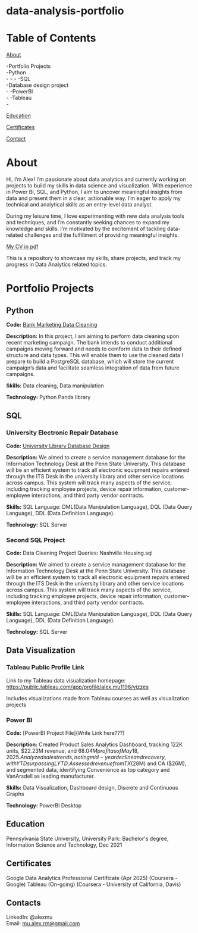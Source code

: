 # data-analysis-portfolio

# Table of Contents

[About](#about)

-Portfolio Projects <br>
  -Python <br>
    -
    -
    -
  -SQL <br>
    -Database design project <br>
    - 
  -PowerBI <br>
    - 
  -Tableau <br>
    -

[Education](#education)

[Certificates](#certificates)

[Contact](#contacts)

# About

Hi, I’m Alex! I’m passionate about data analytics and currently working on projects to build my skills in data science and visualization. With experience in Power BI, SQL, and Python, I aim to uncover meaningful insights from data and present them in a clear, actionable way. I’m eager to apply my technical and analytical skills as an entry-level data analyst.

During my leisure time, I love experimenting with new data analysis tools and techniques, and I’m constantly seeking chances to expand my knowledge and skills. I’m motivated by the excitement of tackling data-related challenges and the fulfillment of providing meaningful insights.

[My CV in pdf](path/to/your-cv.pdf)

This is a repository to showcase my skills, share projects, and track my progress in Data Analytics related topics.


# Portfolio Projects

## Python

**Code:** [Bank Marketing Data Cleaning]()

**Description:** In this project, I am aiming to perform data cleaning upon recent marketing campaign. The bank intends to conduct additional campaigns moving forward and needs to comform data to their defined structure and data types. This will enable them to use the cleaned data I prepare to build a PostgreSQL database, which will store the current campaign’s data and facilitate seamless integration of data from future campaigns.

**Skills:** Data cleaning, Data manipulation

**Technology:** Python Panda library


## SQL

### University Electronic Repair Database

**Code:** [University Library Database Design]()

**Description:** We aimed to create a service management database for the Information Technology Desk at the Penn State University. This database will be an efficient system to track all electronic equipment repairs entered through the ITS Desk in the university library and other service locations across campus. This system will track many aspects of the service, including tracking employee projects, device repair information, customer-employee interactions, and third party vendor contracts.

**Skills:** SQL Language: DML(Data Manipulation Language), DQL (Data Query Language), DDL (Data Definition Language).

**Technology:** SQL Server

### Second SQL Project

**Code:** Data Cleaning Project Queries: Nashville Housing.sql

**Description:** We aimed to create a service management database for the Information Technology Desk at the Penn State University. This database will be an efficient system to track all electronic equipment repairs entered through the ITS Desk in the university library and other service locations across campus. This system will track many aspects of the service, including tracking employee projects, device repair information, customer-employee interactions, and third party vendor contracts.

**Skills:** SQL Language: DML(Data Manipulation Language), DQL (Data Query Language), DDL (Data Definition Language).

**Technology:** SQL Server


## Data Visualization

### Tableau Public Profile Link
Link to my Tableau data visualization homepage: https://public.tableau.com/app/profile/alex.mu1196/vizzes

Includes visualizations made from Tableau courses as well as visualization projects


### Power BI

**Code:** [PowerBI Project File](Write Link here???)

**Description:** Created Product Sales Analytics Dashboard, tracking 122K units, $22.23M revenue, and $68.04M profit as of May 18, 2025. Analyzed sales trends, noting mid-year decline and recovery, with YTD surpassing LYTD. Assessed revenue from TX ($28M) and CA ($26M), and segmented data, identifying Convenience as top category and VanArsdell as leading manufacturer.

**Skills:** Data Visualization, Dashboard design, Discrete and Continuous Graphs

**Technology:** PowerBI Desktop


## Education
Pennsylvania State University, University Park: Bachelor's degree, Information Science and Technology, Dec 2021

## Certificates
Google Data Analytics Professional Certificate (Apr 2025) (Coursera - Google)
Tableau (On-going) (Coursera - University of California, Davis)


## Contacts
LinkedIn: @alexmu <br>
Email: mu.alex.rm@gmail.com